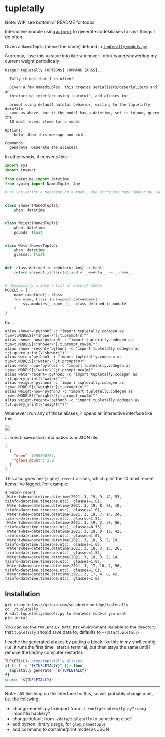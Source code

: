 # tupletally

Note: WIP, see bottom of README for todos

Interactive module using [`autotui`](https://github.com/seanbreckenridge/autotui) to generate code/aliases to save things I do often

Given a `NamedTuple` (hence the name) defined in [`tupletally/models.py`](tupletally/models.py)

Currently, I use this to store info like whenever I drink water/shower/log my current weight periodically

```
Usage: tupletally [OPTIONS] COMMAND [ARGS]...

  Tally things that I do often!

  Given a few namedtuples, this creates serializers/deserializers and an
  interactive interface using 'autotui', and aliases to:

  prompt using default autotui behavior, writing to the tupletally datafile,
  same as above, but if the model has a datetime, set it to now, query the
  10 most recent items for a model

Options:
  --help  Show this message and exit.

Commands:
  generate  Generate the aliases!
```

In other words, it converts this:

```python
import sys
import inspect

from datetime import datetime
from typing import NamedTuple, Any

# if you define a datetime on a model, the attribute name should be 'when'


class Shower(NamedTuple):
    when: datetime


class Weight(NamedTuple):
    when: datetime
    pounds: float


class Water(NamedTuple):
    when: datetime
    glasses: float


def _class_defined_in_module(o: Any) -> bool:
    return inspect.isclass(o) and o.__module__ == __name__


# dynamically create a list of each of these
MODELS = {
    name.casefold(): klass
    for name, klass in inspect.getmembers(
        sys.modules[__name__], _class_defined_in_module
    )
}
```

to...

```
alias shower='python3 -c "import tupletally.codegen as t;m=t.MODELS[\"shower\"];t.prompt(m)"'
alias shower-now='python3 -c "import tupletally.codegen as t;m=t.MODELS[\"shower\"];t.prompt_now(m)"'
alias shower-recent='python3 -c "import tupletally.codegen as t;t.query_print(\"shower\")"'
alias water='python3 -c "import tupletally.codegen as t;m=t.MODELS[\"water\"];t.prompt(m)"'
alias water-now='python3 -c "import tupletally.codegen as t;m=t.MODELS[\"water\"];t.prompt_now(m)"'
alias water-recent='python3 -c "import tupletally.codegen as t;t.query_print(\"water\")"'
alias weight='python3 -c "import tupletally.codegen as t;m=t.MODELS[\"weight\"];t.prompt(m)"'
alias weight-now='python3 -c "import tupletally.codegen as t;m=t.MODELS[\"weight\"];t.prompt_now(m)"'
alias weight-recent='python3 -c "import tupletally.codegen as t;t.query_print(\"weight\")"'
```

Whenever I run any of those aliases, it opens an interactive interface like this:

<img src="https://raw.githubusercontent.com/seanbreckenridge/autotui/master/.assets/builtin_demo.gif">

... which saves that information to a JSON file:

```json
[
  {
    "when": 1598856786,
    "glass_count": 2.0
  }
]
```

This also gives me `{tuple}-recent` aliases, which print the 10 most recent items I've logged. For example:

```
$ water-recent
[Water(when=datetime.datetime(2021, 3, 19, 9, 41, 53, tzinfo=datetime.timezone.utc), glasses=1.0),
 Water(when=datetime.datetime(2021, 3, 19, 8, 28, 10, tzinfo=datetime.timezone.utc), glasses=1.0),
 Water(when=datetime.datetime(2021, 3, 19, 7, 14, 34, tzinfo=datetime.timezone.utc), glasses=1.5),
 Water(when=datetime.datetime(2021, 3, 19, 3, 39, 56, tzinfo=datetime.timezone.utc), glasses=0.75),
 Water(when=datetime.datetime(2021, 3, 19, 0, 16, 42, tzinfo=datetime.timezone.utc), glasses=1.0),
 Water(when=datetime.datetime(2021, 3, 18, 5, 5, 19, tzinfo=datetime.timezone.utc), glasses=1.0),
 Water(when=datetime.datetime(2021, 3, 18, 3, 17, 26, tzinfo=datetime.timezone.utc), glasses=1.5),
 Water(when=datetime.datetime(2021, 3, 18, 3, 5, 14, tzinfo=datetime.timezone.utc), glasses=1.0),
 Water(when=datetime.datetime(2021, 3, 17, 10, 2, 56, tzinfo=datetime.timezone.utc), glasses=1.0),
 Water(when=datetime.datetime(2021, 3, 17, 4, 8, 42, tzinfo=datetime.timezone.utc), glasses=1.0)
```

## Installation

```shell
git clone https://github.com/seanbreckenridge/tupletally
cd ./tupletally
# edit tupletally/models.py to whatever models you want
pip install .
```

You can set the `TUPLETALLY_DATA_DIR` environment variable to the directory that `tupletally` should save data to, defaults to `~/data/tupletally`

I cache the generated aliases by putting a block like this in my shell config (i.e. it runs the first time I start a terminal, but then stays the same until I remove the file/my computer restarts):

```bash
TUPLETALLY='/tmp/tupletally_aliases'
if [[ ! -e "${TUPLETALLY}" ]]; then
  tupletally generate >"${TUPLETALLY}"
fi
source "${TUPLETALLY}"
```

---

Note: still finishing up the interface for this, so will probably change a bit, i.e. the following:

- change models.py to import from `~/.config/tupletally.py`? using importlib hackery?
- change default from `~/data/tupletally` to something else?
- add python library usage, for `glob_namedtuple`
- add command to combine/print model as JSON
